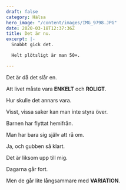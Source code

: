 ```yaml
---
draft: false
category: Hälsa
hero_image: "/content/images/IMG_9798.JPG"
date: 2020-03-18T12:37:36Z
title: Det är nu.
excerpt: |-
  Snabbt gick det.

  Helt plötsligt är man 50+.

---
```

Det är då det slår en.

Att livet måste vara **ENKELT** och **ROLIGT**.

Hur skulle det annars vara.

Visst, vissa saker kan man inte styra över.

Barnen har flyttat hemifrån.

Man har bara sig själv att rå om.

Ja, och gubben så klart.

Det är liksom upp till mig.

Dagarna går fort.

Men de går lite långsammare med **VARIATION**.